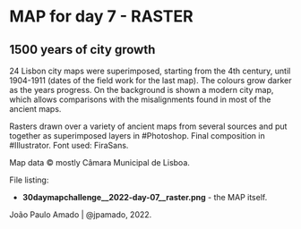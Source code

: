 <h1>MAP for day 7 - RASTER</h1>
<h2>1500 years of city growth</h2>
<p>24 Lisbon city maps were superimposed, starting from the 4th century, until 1904-1911 (dates of the field work for the last map). The colours grow darker as the years progress. On the background is shown a modern city map, which allows comparisons with the misalignments found in most of the ancient maps.</p>
<p>Rasters drawn over a variety of ancient maps from several sources and put together as superimposed layers in #Photoshop. Final composition in #Illustrator. Font used: FiraSans.</p>
<p>Map data © mostly Câmara Municipal de Lisboa.</p>
<p>File listing:</p>
<ul>
  <li><b>30daymapchallenge__2022-day-07__raster.png</b> - the MAP itself.</li>
</ul>
<p>João Paulo Amado | @jpamado, 2022.</p>
